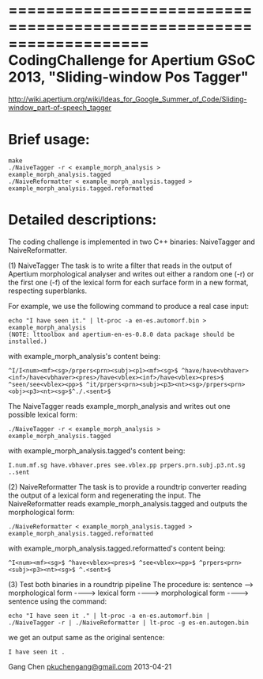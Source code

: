 ===================================================================
CodingChallenge for Apertium GSoC 2013, "Sliding-window Pos Tagger"
===================================================================
http://wiki.apertium.org/wiki/Ideas_for_Google_Summer_of_Code/Sliding-window_part-of-speech_tagger

Brief usage:
============
    make
    ./NaiveTagger -r < example_morph_analysis > example_morph_analysis.tagged
    ./NaiveReformatter < example_morph_analysis.tagged > example_morph_analysis.tagged.reformatted


Detailed descriptions:
======================
The coding challenge is implemented in two C++ binaries:
NaiveTagger and NaiveReformatter.

(1) NaiveTagger
The task is to write a filter that reads in the output of Apertium morphological
analyser and writes out either a random one (-r) or the first one (-f) of the 
lexical form for each surface form in a new format, respecting superblanks.

For example, we use the following command to produce a real case input:

    echo "I have seen it." | lt-proc -a en-es.automorf.bin > example_morph_analysis
    (NOTE: lttoolbox and apertium-en-es-0.8.0 data package should be installed.)

with example_morph_analysis's content being:

    ^I/I<num><mf><sg>/prpers<prn><subj><p1><mf><sg>$ ^have/have<vbhaver><inf>/have<vbhaver><pres>/have<vblex><inf>/have<vblex><pres>$ ^seen/see<vblex><pp>$ ^it/prpers<prn><subj><p3><nt><sg>/prpers<prn><obj><p3><nt><sg>$^./.<sent>$

The NaiveTagger reads example_morph_analysis and writes out one possible lexical form:

    ./NaiveTagger -r < example_morph_analysis > example_morph_analysis.tagged
    
with example_morph_analysis.tagged's content being:

    I.num.mf.sg have.vbhaver.pres see.vblex.pp prpers.prn.subj.p3.nt.sg ..sent


(2) NaiveReformatter
The task is to provide a roundtrip converter reading the output of a lexical form and regenerating the input.
The NaiveReformatter reads example_morph_analysis.tagged and outputs the morphological form:

    ./NaiveReformatter < example_morph_analysis.tagged > example_morph_analysis.tagged.reformatted
    
with example_morph_analysis.tagged.reformatted's content being:

    ^I<num><mf><sg>$ ^have<vblex><pres>$ ^see<vblex><pp>$ ^prpers<prn><subj><p3><nt><sg>$ ^.<sent>$


(3) Test both binaries in a roundtrip pipeline
The procedure is: sentence --> morphological form  ----> lexical form  ----> morphological form  ----> sentence
using the command:

    echo "I have seen it ." | lt-proc -a en-es.automorf.bin | ./NaiveTagger -r | ./NaiveReformatter | lt-proc -g es-en.autogen.bin

we get an output same as the original sentence:

    I have seen it .





Gang Chen
pkuchengang@gmail.com
2013-04-21

